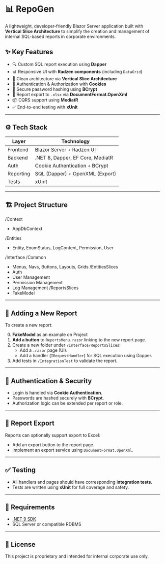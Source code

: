 # 📊 RepoGen

A lightweight, developer-friendly Blazor Server application built with **Vertical Slice Architecture** to simplify the creation and management of internal SQL-based reports in corporate environments.

## ✨ Key Features

- 🔍 Custom SQL report execution using **Dapper**
- 📊 Responsive UI with **Radzen components** (including `DataGrid`)
- 🧩 Clean architecture via **Vertical Slice Architecture**
- 🔐 Authentication & Authorization with **Cookies**
- 🔑 Secure password hashing using **BCrypt**
- 🧾 Report export to `.xlsx` via **DocumentFormat.OpenXml**
- 📦 CQRS support using **MediatR**
- ✅ End-to-end testing with **xUnit**

---

## ⚙️ Tech Stack

| Layer                  | Technology                       |
|-----------------------|----------------------------------|
| Frontend              | Blazor Server + Radzen UI        |
| Backend               | .NET 8, Dapper, EF Core, MediatR |
| Auth                  | Cookie Authentication + BCrypt   |
| Reporting             | SQL (Dapper) + OpenXML (Export)  |
| Tests                 | xUnit                            |

---

## 🏗 Project Structure

/Context
- AppDbContext

/Entities
- Entity, EnumStatus, LogContent, Permission, User

/Interface
/Common
- Menus, Navs, Buttons, Layouts, Grids
/EntitiesSlices
- Auth
- User Management
- Permission Management
- Log Management
/ReportsSlices
- FakeModel

---

## 🚀 Adding a New Report

To create a new report:

0. **FakeModel** as an example on Project
1. **Add a button** to `ReportsMenu.razor` linking to the new report page.
2. Create a new folder under `/Interface/ReportsSlices`:
   - Add a `.razor` page (UI).
   - Add a handler (`IRequestHandler`) for SQL execution using Dapper.
3. Add tests in `/IntegrationTest` to validate the report.

---

## 🔐 Authentication & Security

- Login is handled via **Cookie Authentication**.
- Passwords are hashed securely with **BCrypt**.
- Authorization logic can be extended per report or role.

---

## 🧾 Report Export

Reports can optionally support export to Excel:

- Add an export button to the report page.
- Implement an export service using `DocumentFormat.OpenXml`.

---

## ✅ Testing

- All handlers and pages should have corresponding **integration tests**.
- Tests are written using **xUnit** for full coverage and safety.

---

## 📌 Requirements

- [.NET 9 SDK](https://dotnet.microsoft.com/download/dotnet/9.0)
- SQL Server or compatible RDBMS

---

## 📄 License

This project is proprietary and intended for internal corporate use only.